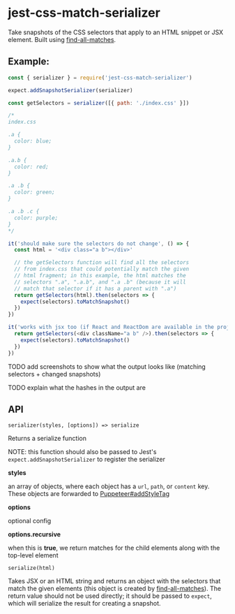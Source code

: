 # jest-css-match-serializer

Take snapshots of the CSS selectors that apply to an HTML snippet or JSX element. Built using [find-all-matches](https://github.com/raingerber/find-all-matches).

## Example:

```js
const { serializer } = require('jest-css-match-serializer')

expect.addSnapshotSerializer(serializer)

const getSelectors = serializer([{ path: './index.css' }])

/*
index.css

.a {
  color: blue;
}

.a.b {
  color: red;
}

.a .b {
  color: green;
}

.a .b .c {
  color: purple;
}
*/

it('should make sure the selectors do not change', () => {
  const html = '<div class="a b"></div>'

  // the getSelectors function will find all the selectors
  // from index.css that could potentially match the given 
  // html fragment; in this example, the html matches the
  // selectors ".a", ".a.b", and ".a .b" (because it will
  // match that selector if it has a parent with ".a")
  return getSelectors(html).then(selectors => {
    expect(selectors).toMatchSnapshot()
  })
})

it('works with jsx too (if React and ReactDom are available in the project)', () => {
  return getSelectors(<div className="a b" />).then(selectors => {
    expect(selectors).toMatchSnapshot()
  })
})
```

TODO add screenshots to show what the output looks like (matching selectors + changed snapshots)

TODO explain what the hashes in the output are

## API

`serializer(styles, [options]) => serialize`

Returns a serialize function

NOTE: this function should also be passed to Jest's `expect.addSnapshotSerializer` to register the serializer

**styles**

an array of objects, where each object has a `url`, `path`, or `content` key. These objects are forwarded to [Puppeteer#addStyleTag](https://github.com/GoogleChrome/puppeteer/blob/master/docs/api.md#pageaddstyletagoptions)

**options**

optional config

**options.recursive**

when this is **true**, we return matches for the child elements along with the top-level element

`serialize(html)`

Takes JSX or an HTML string and returns an object with the selectors that match the given elements (this object is created by [find-all-matches](https://github.com/raingerber/find-all-matches)). The return value should not be used directly; it should be passed to `expect`, which will serialize the result for creating a snapshot.
